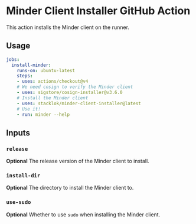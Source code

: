 # Minder Client Installer GitHub Action

This action installs the Minder client on the runner.

## Usage

```yaml
jobs:
  install-minder:
    runs-on: ubuntu-latest
    steps:
    - uses: actions/checkout@v4
    # We need cosign to verify the Minder client
    - uses: sigstore/cosign-installer@v3.6.0
    # Install the Minder client
    - uses: stacklok/minder-client-installer@latest
    # Use it!
    - run: minder --help
```

## Inputs

### `release`

**Optional** The release version of the Minder client to install.

### `install-dir`

**Optional** The directory to install the Minder client to.

### `use-sudo`

**Optional** Whether to use `sudo` when installing the Minder client.
